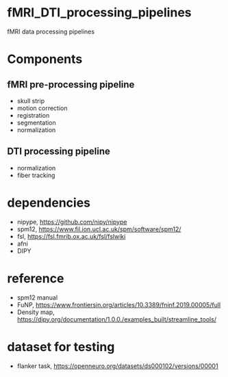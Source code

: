 # fMRI_DTI_processing_pipelines 
fMRI data processing pipelines  

# Components 
## fMRI pre-processing pipeline 
- skull strip  
- motion correction  
- registration  
- segmentation  
- normalization  
## DTI processing pipeline 
- normalization
- fiber tracking

# dependencies 
- nipype, https://github.com/nipy/nipype 
- spm12, https://www.fil.ion.ucl.ac.uk/spm/software/spm12/ 
- fsl, https://fsl.fmrib.ox.ac.uk/fsl/fslwiki 
- afni 
- DIPY  

# reference 
- spm12 manual 
- FuNP, https://www.frontiersin.org/articles/10.3389/fninf.2019.00005/full  
- Density map, https://dipy.org/documentation/1.0.0./examples_built/streamline_tools/

# dataset for testing 
- flanker task, https://openneuro.org/datasets/ds000102/versions/00001  
